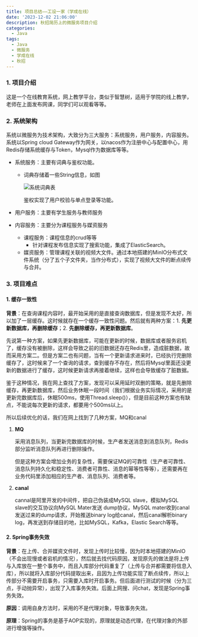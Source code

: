 ```yaml
---
title: 项目总结——工设一家（学成在线）
date: '2023-12-02 21:06:00'
description: 秋招简历上的微服务项目介绍
categories: 
  - Java
tags:
  - Java
  - 微服务
  - 学成在线
  - 秋招
---
```




### 1. 项目介绍

​	这是一个在线教育系统，网上教学平台，类似于智慧树，适用于学院的线上教学，老师在上面发布网课，同学们可以观看等等。

### 2. 系统架构

​	系统以微服务为技术架构，大致分为三大服务：系统服务，用户服务，内容服务。系统以Spring cloud Gateway作为网关，以nacos作为注册中心与配置中心，用Redis存储系统缓存与Token，Mysql作为数据库等等。

- 系统服务：主要有词典与鉴权功能。

  - 词典存储着一些String信息，如图

    ![系统词典表](https://cdn.jsdelivr.net/gh/June-PJ/PicGo-PJ/img/image-20231113154642944.png)

    鉴权实现了用户校验与单点登录等功能。

- 用户服务：主要有学生服务与教师服务

- 内容服务：主要分为课程服务与媒资服务

  - 课程服务：课程信息的crud等等
    - 针对课程发布信息实现了搜索功能，集成了ElasticSearch。
  - 媒资服务：管理课程关联的视频大文件。通过本地搭建的MinIO分布式文件系统（分了五个子文件夹，当作分布式），实现了视频大文件的断点续传与合并。

### 3. 项目难点

#### 1. 缓存一致性

**背景**：在查询课程内容时，最开始采用的是直接查询数据库，但是发现不太好，所以加了一层缓存。这时候就存在一个缓存一致性问题。然后就有两种方案：1. **先更新数据库，再删除缓存**；2. **先删除缓存，再更新数据库**。

先说第一种方案，如果先更新数据库，可能在更新的时候，数据库或者服务宕机了，缓存没有被删除，这样会导致之前的旧数据还存在Redis里，造成脏数据，故而采用方案二。但是方案二也有问题，当有一个更新请求进来时，已经执行完删除缓存了，这时候来了一个查询的请求，查到缓存不存在，然后将Mysql里面还没更新的数据进行了缓存，这时候更新请求再接着继续，这样也会导致缓存了脏数据。

鉴于这种情况，我在网上查找了方案，发现可以采用延时双删的策略，就是先删除缓存，再更新数据库，然后业务休眠一段时间（我们根据业务实际情况，采用的是更新完数据库后，休眠500ms，使用Thread.sleep()），但是目前这种方案也有缺点，不能说每次更新的请求，都要用个500ms以上。

所以后续优化的话，我们在网上找到了几种方案，MQ和canal

1. **MQ**

   采用消息队列，当更新完数据库的时候，生产者发送消息到消息队列，Redis部分监听消息队列再进行删除操作。

   但是这种方案会增加业务的复杂性，需要保证MQ的可靠性（生产者可靠性、消息队列持久化和稳定性、消费者可靠性、消息的幂等性等等），还需要再在业务代码里添加相应的生产者、消息队列、消费者等。

2. **canal**

   cannal是阿里开发的中间件，把自己伪装成MySQL slave，模拟MySQL slave的交互协议向MySQL Mater发送 dump协议，MySQL mater收到canal发送过来的dump请求，开始推送binary log给canal，然后canal解析binary log，再发送到存储目的地，比如MySQL，Kafka，Elastic Search等等。

#### 2. Spring事务失效

**背景**：在上传、合并媒资文件时，发现上传时比较慢，因为时本地搭建的MinIO（不会出现慢或者宕机的情况），然后就去找代码原因，发现原先的做法是将上传与入库放在一整个事务中，而且入库部分代码重复了（上传与合并都需要将信息入库），所以就将入库部分代码提取出来，且因为上传功能实现了断点续传，所以上传部分不需要开启事务，只需要入库时开启事务。但后面进行测试的时候（分为三点，手动抛异常），出现了入库事务失效。后面上网搜、问chat，发现是Spring事务失效。

**原因**：调用自身方法时，采用的不是代理对象，导致事务失效。

**原理**：Spring的事务是基于AOP实现的，原理就是动态代理，在代理对象的外部进行增强等操作。